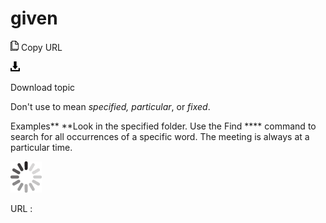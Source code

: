 # given

![Copy URL](media/given/Copy.png)
Copy URL

![Download](media/given/Download.png)

Download topic

Don't use to mean *specified, particular*, or *fixed*.

Examples**
**Look in the specified folder. 
Use the Find **** command to search for all occurrences of a specific word.
The meeting is always at a particular time.

![In progress](media/given/activity-large.gif)

URL :
